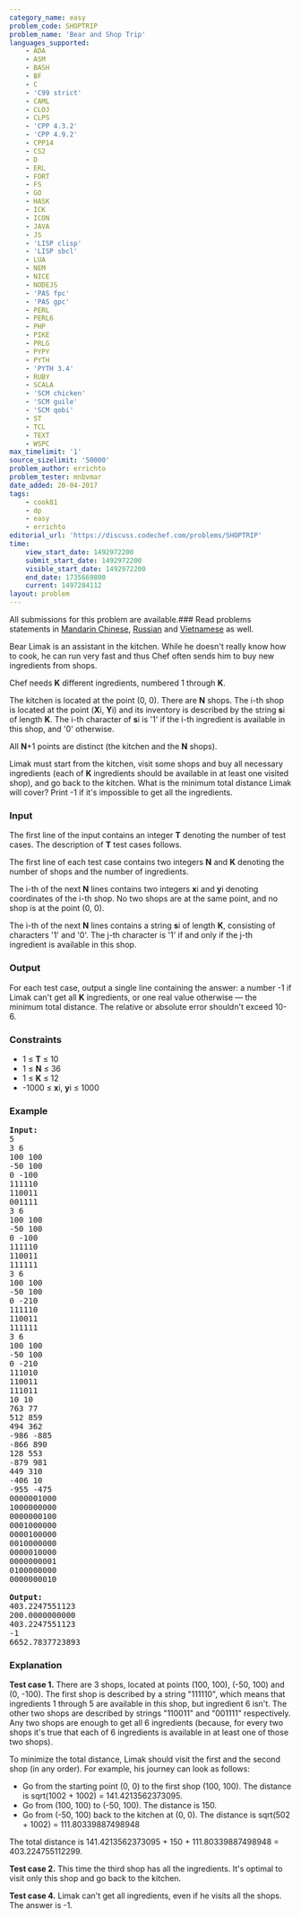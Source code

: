 ```yaml
---
category_name: easy
problem_code: SHOPTRIP
problem_name: 'Bear and Shop Trip'
languages_supported:
    - ADA
    - ASM
    - BASH
    - BF
    - C
    - 'C99 strict'
    - CAML
    - CLOJ
    - CLPS
    - 'CPP 4.3.2'
    - 'CPP 4.9.2'
    - CPP14
    - CS2
    - D
    - ERL
    - FORT
    - FS
    - GO
    - HASK
    - ICK
    - ICON
    - JAVA
    - JS
    - 'LISP clisp'
    - 'LISP sbcl'
    - LUA
    - NEM
    - NICE
    - NODEJS
    - 'PAS fpc'
    - 'PAS gpc'
    - PERL
    - PERL6
    - PHP
    - PIKE
    - PRLG
    - PYPY
    - PYTH
    - 'PYTH 3.4'
    - RUBY
    - SCALA
    - 'SCM chicken'
    - 'SCM guile'
    - 'SCM qobi'
    - ST
    - TCL
    - TEXT
    - WSPC
max_timelimit: '1'
source_sizelimit: '50000'
problem_author: errichto
problem_tester: mnbvmar
date_added: 20-04-2017
tags:
    - cook81
    - dp
    - easy
    - errichto
editorial_url: 'https://discuss.codechef.com/problems/SHOPTRIP'
time:
    view_start_date: 1492972200
    submit_start_date: 1492972200
    visible_start_date: 1492972200
    end_date: 1735669800
    current: 1497284112
layout: problem
---
```

All submissions for this problem are available.###  Read problems statements in [Mandarin Chinese](http://www.codechef.com/download/translated/COOK81/mandarin/SHOPTRIP.pdf), [Russian](http://www.codechef.com/download/translated/COOK81/russian/SHOPTRIP.pdf) and [Vietnamese](http://www.codechef.com/download/translated/COOK81/vietnamese/SHOPTRIP.pdf) as well.

Bear Limak is an assistant in the kitchen. While he doesn't really know how to cook, he can run very fast and thus Chef often sends him to buy new ingredients from shops.

Chef needs **K** different ingredients, numbered 1 through **K**.

The kitchen is located at the point (0, 0). There are **N** shops. The i-th shop is located at the point (**X**i, **Y**i) and its inventory is described by the string **s**i of length **K**. The i-th character of **s**i is '1' if the i-th ingredient is available in this shop, and '0' otherwise.

All **N**+1 points are distinct (the kitchen and the **N** shops).

Limak must start from the kitchen, visit some shops and buy all necessary ingredients (each of **K** ingredients should be available in at least one visited shop), and go back to the kitchen. What is the minimum total distance Limak will cover? Print -1 if it's impossible to get all the ingredients.

### Input

The first line of the input contains an integer **T** denoting the number of test cases. The description of **T** test cases follows.

The first line of each test case contains two integers **N** and **K** denoting the number of shops and the number of ingredients.

The i-th of the next **N** lines contains two integers **x**i and **y**i denoting coordinates of the i-th shop. No two shops are at the same point, and no shop is at the point (0, 0).

The i-th of the next **N** lines contains a string **s**i of length **K**, consisting of characters '1' and '0'. The j-th character is '1' if and only if the j-th ingredient is available in this shop.

### Output

For each test case, output a single line containing the answer: a number -1 if Limak can't get all **K** ingredients, or one real value otherwise — the minimum total distance. The relative or absolute error shouldn't exceed 10-6.

### Constraints

- 1 ≤ **T** ≤ 10
- 1 ≤ **N** ≤ 36
- 1 ≤ **K** ≤ 12
- -1000 ≤ **x**i, **y**i ≤ 1000

### Example

<pre><b>Input:</b>
5
3 6
100 100
-50 100
0 -100
111110
110011
001111
3 6
100 100
-50 100
0 -100
111110
110011
111111
3 6
100 100
-50 100
0 -210
111110
110011
111111
3 6
100 100
-50 100
0 -210
111010
110011
111011
10 10
763 77
512 859
494 362
-986 -885
-866 890
128 553
-879 981
449 310
-406 10
-955 -475
0000001000
1000000000
0000000100
0001000000
0000100000
0010000000
0000010000
0000000001
0100000000
0000000010

<b>Output:</b>
403.2247551123
200.0000000000
403.2247551123
-1
6652.7837723893
</pre>
### Explanation

**Test case 1.** There are 3 shops, located at points (100, 100), (-50, 100) and (0, -100). The first shop is described by a string "111110", which means that ingredients 1 through 5 are available in this shop, but ingredient 6 isn't. The other two shops are described by strings "110011" and "001111" respectively. Any two shops are enough to get all 6 ingredients (because, for every two shops it's true that each of 6 ingredients is available in at least one of those two shops).

To minimize the total distance, Limak should visit the first and the second shop (in any order). For example, his journey can look as follows:

- Go from the starting point (0, 0) to the first shop (100, 100). The distance is sqrt(1002 + 1002) = 141.4213562373095.
- Go from (100, 100) to (-50, 100). The distance is 150.
- Go from (-50, 100) back to the kitchen at (0, 0). The distance is sqrt(502 + 1002) = 111.80339887498948

The total distance is 141.4213562373095 + 150 + 111.80339887498948 = 403.224755112299.

**Test case 2.** This time the third shop has all the ingredients. It's optimal to visit only this shop and go back to the kitchen.

**Test case 4.** Limak can't get all ingredients, even if he visits all the shops. The answer is -1.
